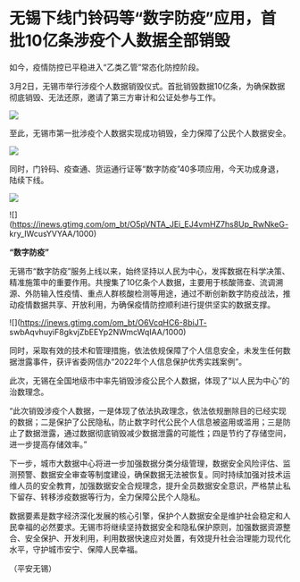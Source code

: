 # 无锡下线门铃码等“数字防疫”应用，首批10亿条涉疫个人数据全部销毁

如今，疫情防控已平稳进入“乙类乙管”常态化防控阶段。

3月2日，无锡市举行涉疫个人数据销毁仪式。首批销毁数据10亿条，为确保数据彻底销毁、无法还原，邀请了第三方审计和公证处参与工作。

![](https://inews.gtimg.com/om_bt/Ofw_X1TSsB8EfaeXBqn_XGn29amqb61pETi1xRbPyAVCAAA/1000)

至此，无锡市第一批涉疫个人数据实现成功销毁，全力保障了公民个人数据安全。

![](https://inews.gtimg.com/om_bt/OYp0LYMyImTy6cbRqiwgW00hS1AZ0V2vmgY242wbEX4oUAA/1000)

同时，门铃码、疫查通、货运通行证等“数字防疫”40多项应用，今天功成身退，陆续下线。

![](https://inews.gtimg.com/om_bt/OcHvLWhKpPpor6WebpgXL3G4n0Zq2dQWGGO2naXiGFzCEAA/1000)

![](https://inews.gtimg.com/om_bt/O5pVNTA_JEi_EJ4vmHZ7hs8Up_RwNkeG-
kry_IWcusYVYAA/1000)

**“数字防疫”**

无锡市“数字防疫”服务上线以来，始终坚持以人民为中心，发挥数据在科学决策、精准施策中的重要作用。共搜集了10亿条个人数据，主要用于核酸筛查、流调溯源、外防输入性疫情、重点人群核酸检测等用途，通过不断创新数字防疫战法，推动疫情数据共享、开放利用，为确保疫情防控顺利进行提供坚实的数据支撑。

![](https://inews.gtimg.com/om_bt/O6VcqHC6-8biJT-
swbAqvhuyiF8gkvjZbEEYp2NWmcWqIAA/1000)

同时，采取有效的技术和管理措施，依法依规保障了个人信息安全，未发生任何数据泄露事件，获评省委网信办“2022年个人信息保护优秀实践案例”。

此次，无锡在全国地级市中率先销毁涉疫公民个人数据，体现了“以人民为中心”的治数理念。

“此次销毁涉疫个人数据，一是体现了依法执政理念，依法依规删除目的已经实现的数据；二是保护了公民隐私，防止数字时代公民个人信息被盗用或滥用；三是防止了数据泄露，通过数据彻底销毁减少数据泄露的可能性；四是节约了存储空间，进一步提高存储效率。”

下一步，城市大数据中心将进一步加强数据分类分级管理，数据安全风险评估、监测预警、数据安全审查等制度建设，确保数据无法被恢复。同时持续加强对技术运维人员的安全教育，加强数据安全合规理念，提升全员数据安全意识，严格禁止私下留存、转移涉疫数据等行为，全力保障公民个人隐私。

数据要素是数字经济深化发展的核心引擎，保护个人数据安全是维护社会稳定和人民幸福的必然要求。无锡市将继续坚持数据安全和隐私保护原则，加强数据资源整合、安全保护、开发利用，利用数据快速应对处置，有效提升社会治理能力现代化水平，守护城市安宁、保障人民幸福。

（平安无锡）

